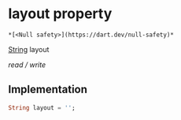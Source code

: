 


# layout property




    *[<Null safety>](https://dart.dev/null-safety)*


[String](https://api.flutter.dev/flutter/dart-core/String-class.html) layout
  
_read / write_






## Implementation

```dart
String layout = '';


```







